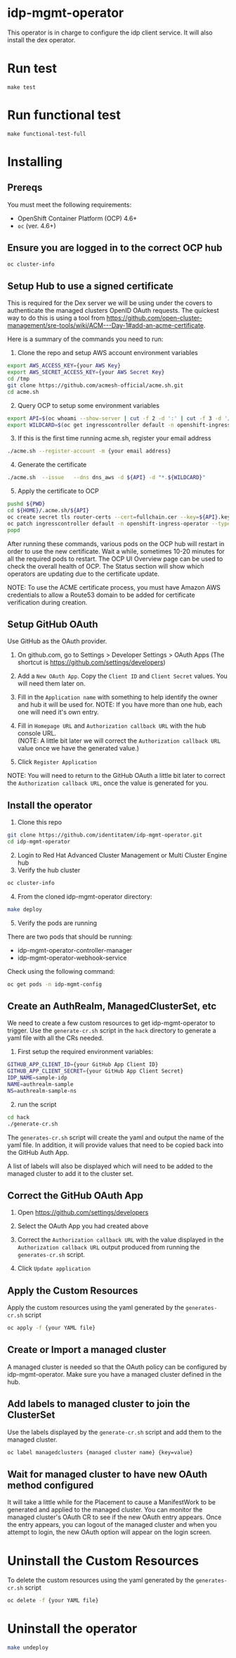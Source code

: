 
[comment]: # ( Copyright Red Hat )
# idp-mgmt-operator
This operator is in charge to configure the idp client service.  It will also install the
dex operator.

# Run test

`make test`

# Run functional test

`make functional-test-full`

# Installing

## Prereqs
You must meet the following requirements:
- OpenShift Container Platform (OCP) 4.6+
- `oc` (ver. 4.6+)

## Ensure you are logged in to the correct OCP hub
```bash
oc cluster-info
```

## Setup Hub to use a signed certificate
This is required for the Dex server we will be using under the covers to authenticate
the managed clusters OpenID OAuth requests.  The quickest way to do this is using a tool from
https://github.com/open-cluster-management/sre-tools/wiki/ACM---Day-1#add-an-acme-certificate.  

Here is a summary of the commands you need to run:

1. Clone the repo and setup AWS account environment variables
```bash
export AWS_ACCESS_KEY={your AWS Key}
export AWS_SECRET_ACCESS_KEY={your AWS Secret Key}
cd /tmp
git clone https://github.com/acmesh-official/acme.sh.git
cd acme.sh
```

2. Query OCP to setup some environment variables
```bash
export API=$(oc whoami --show-server | cut -f 2 -d ':' | cut -f 3 -d '/' | sed 's/-api././')
export WILDCARD=$(oc get ingresscontroller default -n openshift-ingress-operator -o jsonpath='{.status.domain}')
```

3. If this is the first time running acme.sh, register your email address
```bash
./acme.sh --register-account -m {your email address}
```

4. Generate the certificate
```bash
./acme.sh  --issue   --dns dns_aws -d ${API} -d "*.${WILDCARD}"
```

5. Apply the certificate to OCP
```bash
pushd ${PWD}
cd ${HOME}/.acme.sh/${API}
oc create secret tls router-certs --cert=fullchain.cer --key=${API}.key -n openshift-ingress
oc patch ingresscontroller default -n openshift-ingress-operator --type=merge --patch='{"spec": { "defaultCertificate": { "name": "router-certs" } } }'
popd
```  

After running these commands, various pods on the OCP hub will restart in order to use the new certificate.  Wait a while, sometimes 10-20 minutes for all the required pods to restart.  The OCP UI Overview page can be used to check the overall health of OCP.  The Status section will show which operators are updating due to the certificate update.

NOTE: To use the ACME certificate process, you must have Amazon AWS credentials to allow a Route53 domain to
be added for certificate verification during creation.


## Setup GitHub OAuth
Use GitHub as the OAuth provider.
1. On github.com, go to Settings > Developer Settings > OAuth Apps
(The shortcut is https://github.com/settings/developers)

2. Add a `New OAuth App`.  Copy the `Client ID` and `Client Secret` values.  You will need them later on.

3. Fill in the `Application name` with something to help identify the owner and hub it will be used for.
NOTE: If you have more than one hub, each one will need it's own entry.

4. Fill in `Homepage URL` and `Authorization callback URL` with the hub console URL.  
(NOTE: A little bit later we will correct the `Authorization callback URL` value once we have the generated value.)

5. Click `Register Application`

NOTE: You will need to return to the GitHub OAuth a little bit later to correct the `Authorization callback URL`, once the value is generated for you.


## Install the operator
1. Clone this repo
```bash
git clone https://github.com/identitatem/idp-mgmt-operator.git
cd idp-mgmt-operator
```
2. Login to Red Hat Advanced Cluster Management or Multi Cluster Engine hub
3. Verify the hub cluster
```bash
oc cluster-info
```
4. From the cloned idp-mgmt-operator directory:
```bash
make deploy
```

5. Verify the pods are running

There are two pods that should be running:
- idp-mgmt-operator-controller-manager
- idp-mgmt-operator-webhook-service

Check using the following command:
```bash
oc get pods -n idp-mgmt-config
```

## Create an AuthRealm, ManagedClusterSet, etc
We need to create a few custom resources to get idp-mgmt-operator to trigger.  Use the `generate-cr.sh` script in
the `hack` directory to generate a yaml file with all the CRs needed.  

1. First setup the required environment variables:
```bash
GITHUB_APP_CLIENT_ID={your GitHub App Client ID}
GITHUB_APP_CLIENT_SECRET={your GitHub App Client Secret}
IDP_NAME=sample-idp
NAME=authrealm-sample
NS=authrealm-sample-ns
```

2. run the script
```bash
cd hack
./generate-cr.sh
```  

The `generates-cr.sh` script will create the yaml and output the name of the yaml file.  In addition, it will
provide values that need to be copied back into the GitHub Auth App.  

A list of labels will also be displayed which will need to be added to the managed cluster to add it to the cluster set.



## Correct the GitHub OAuth App
1. Open https://github.com/settings/developers

2. Select the OAuth App you had created above

3. Correct the `Authorization callback URL` with the value displayed in the `Authorization callback URL` output produced from running the `generates-cr.sh` script.

4. Click `Update application`

## Apply the Custom Resources
Apply the custom resources using the yaml generated by the `generates-cr.sh` script
```bash
oc apply -f {your YAML file}
```


## Create or Import a managed cluster
A managed cluster is needed so that the OAuth policy can be configured by idp-mgmt-operator.  Make sure
you have a managed cluster defined in the hub.

## Add labels to managed cluster to join the ClusterSet
Use the labels displayed by the `generate-cr.sh` script and add them to the managed cluster.  
```bash
oc label managedclusters {managed cluster name} {key=value}
```
## Wait for managed cluster to have new OAuth method configured
It will take a little while for the Placement to cause a ManifestWork to be generated and applied
to the managed cluster.   You can monitor the managed cluster's OAuth CR to see if the new OAuth entry appears.
Once the entry appears, you can logout of the managed cluster and when you attempt to login, the new OAuth option will appear on the login screen.


# Uninstall the Custom Resources
To delete the custom resources using the yaml generated by the `generates-cr.sh` script
```bash
oc delete -f {your YAML file}
```

# Uninstall the operator
```bash
make undeploy
```
